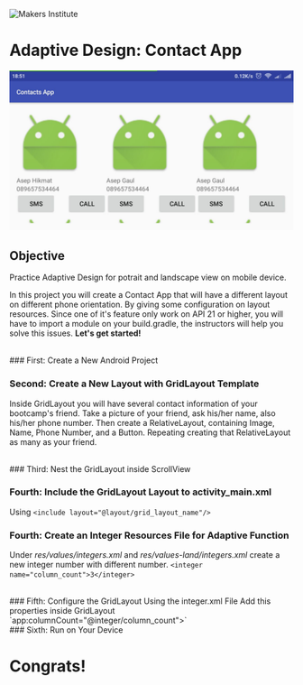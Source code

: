 ![Makers Institute](../images/logo-makersinstitute.png)

# Adaptive Design: Contact App

![Contact App](../images/w2d3%20-%201.jpg)

## Objective
Practice Adaptive Design for potrait and landscape view on mobile device.

In this project you will create a Contact App that will have a different layout on different phone orientation. By giving some configuration on layout resources. Since one of it's feature only work on API 21 or higher, you will have to import a module on your build.gradle, the instructors will help you solve this issues. **Let's get started!**

</br>
### First: Create a New Android Project

### Second: Create a New Layout with GridLayout Template
Inside GridLayout you will have several contact information of your bootcamp's friend. Take a picture of your friend, ask his/her name, also his/her phone number. Then create a RelativeLayout, containing Image, Name, Phone Number, and a Button. Repeating creating that RelativeLayout  as many as your friend.

</br>
### Third: Nest the GridLayout inside ScrollView

### Fourth: Include the GridLayout Layout to activity_main.xml
Using `<include layout="@layout/grid_layout_name"/>`

### Fourth: Create an Integer Resources File for Adaptive Function
Under *res/values/integers.xml* and *res/values-land/integers.xml* create a new integer number with different number. `<integer name="column_count">3</integer>`

</br>
### Fifth: Configure the GridLayout Using the integer.xml File
Add this properties inside GridLayout `app:columnCount="@integer/column_count">`

</br>
### Sixth: Run on Your Device


# Congrats!
